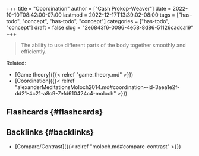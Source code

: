 +++
title = "Coordination"
author = ["Cash Prokop-Weaver"]
date = 2022-10-10T08:42:00-07:00
lastmod = 2022-12-17T13:39:02-08:00
tags = ["has-todo", "concept", "has-todo", "concept"]
categories = ["has-todo", "concept"]
draft = false
slug = "2e6843f6-0096-4e58-8d86-51126cadca19"
+++

> The ability to use different parts of the body together smoothly and efficiently.

Related:

-   [Game theory]({{< relref "game_theory.md" >}})
-   [Coordination]({{< relref "alexanderMeditationsMoloch2014.md#coordination--id-3aea1e2f-dd21-4c21-a8c9-7efd610424c4-moloch" >}})


## Flashcards {#flashcards}


## Backlinks {#backlinks}

-   [Compare/Contrast]({{< relref "moloch.md#compare-contrast" >}})
